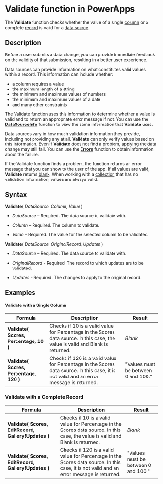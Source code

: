 <properties
	pageTitle="PowerApps: Validate function"
	description="Reference information for the Validate function in PowerApps, including syntax and examples"
	suite="powerapps"
	documentationCenter="na"
	authors="gregli-msft"
	manager="dwrede"
	editor=""
	tags=""/>

<tags
   ms.service="powerapps"
   ms.devlang="na"
   ms.topic="article"
   ms.tgt_pltfrm="na"
   ms.workload="na"
   ms.date="11/01/2015"
   ms.author="gregli"/>

# Validate function in PowerApps #

The **Validate** function checks whether the value of a single [column](working-with-tables.md) or a complete [record](working-with-tables.md) is valid for a [data source](working-with-data-sources.md).  

## Description ##

Before a user submits a data change, you can provide immediate feedback on the validity of that submission, resulting in a better user experience.

Data sources can provide information on what constitutes valid values within a record.  This information can include whether:
- a column requires a value
- the maximum length of a string
- the minimum and maximum values of numbers 
- the minimum and maximum values of a date
- and many other constraints  
 
The Validate function uses this information to determine whether a value is valid and to return an appropriate error message if not. You can use the **[DataSourceInfo](file-name.md)** function to view the same information that **Validate** uses. 

Data sources vary in how much validation information they provide, including not providing any at all.  **Validate** can only verify values based on this information.  Even if  **Validate** does not find a problem, applying the data change may still fail. You can use the **[Errors](function-errors.md)** function to obtain information about the failure.

If the Validate function finds a problem, the function returns an error message that you can show to the user of the app.  If all values are valid, **Validate** returns [blank](file-name.md).  When working with a [collection](working-with-data-sources.md) that has no validation information, values are always valid.

## Syntax ##

**Validate**( *DataSource*, *Column*, *Value* )

- *DataSource* – Required. The data source to validate with.

- *Column* – Required. The column to validate.

- *Value* – Required. The value for the selected column to be validated.

**Validate**( *DataSource*, *OriginalRecord*, *Updates* )

 - *DataSource* – Required. The data source to validate with.

- *OriginalRecord* - Required.  The record to which updates are to be validated.

- *Updates* - Required.  The changes to apply to the original record.


## Examples ##

#### Validate with a Single Column ###
| Formula                                 | Description                                                                                                                                           | Result              |
|-----------------------------------------|-------------------------------------------------------------------------------------------------------------------------------------------------------|---------------------|
| **Validate( Scores, Percentage, 10 )** | Checks if 10 is a valid value for Percentage in the Scores data source.  In this case, the value is valid and Blank is returned. | *Blank* |
| **Validate( Scores, Percentage, 120 )** | Checks if 120 is a valid value for Percentage in the Scores data source.  In this case, it is not valid and an error message is returned.| "Values must be between 0 and 100."  |

### Validate with a Complete Record ###
| Formula                                 | Description                                                                                                                                           | Result              |
|-----------------------------------------|-------------------------------------------------------------------------------------------------------------------------------------------------------|---------------------|
| **Validate( Scores, EditRecord, Gallery!Updates )** | Checks if 10 is a valid value for Percentage in the Scores data source.  In this case, the value is valid and Blank is returned. | *Blank* |
| **Validate( Scores, EditRecord, Gallery!Updates )** | Checks if 120 is a valid value for Percentage in the Scores data source.  In this case, it is not valid and an error message is returned.| "Values must be between 0 and 100."  |


